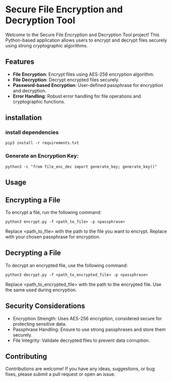 # Secure File Encryption and Decryption Tool

Welcome to the Secure File Encryption and Decryption Tool project! This Python-based application allows users to encrypt and decrypt files securely using strong cryptographic algorithms.

## Features

- **File Encryption**: Encrypt files using AES-256 encryption algorithm.
- **File Decryption**: Decrypt encrypted files securely.
- **Password-based Encryption**: User-defined passphrase for encryption and decryption.
- **Error Handling**: Robust error handling for file operations and cryptographic functions.

## installation
### install dependencies
````
pip3 install -r requirements.txt
````
### Generate an Encryption Key:
````
python3 -c "from file_enc_dec import generate_key; generate_key()"
````


## Usage
## Encrypting a File
To encrypt a file, run the following command:
````
python3 encrypt.py -f <path_to_file> -p <passphrase>
````
Replace <path_to_file> with the path to the file you want to encrypt.
Replace <passphrase> with your chosen passphrase for encryption.
## Decrypting a File
To decrypt an encrypted file, use the following command:
````
python3 decrypt.py -f <path_to_encrypted_file> -p <passphrase>
````
Replace <path_to_encrypted_file> with the path to the encrypted file.
Use the same <passphrase> used during encryption.

## Security Considerations
- Encryption Strength: Uses AES-256 encryption, considered secure for protecting sensitive data.
- Passphrase Handling: Ensure to use strong passphrases and store them securely.
- File Integrity: Validate decrypted files to prevent data corruption.

## Contributing
Contributions are welcome! If you have any ideas, suggestions, or bug fixes, please submit a pull request or open an issue.
